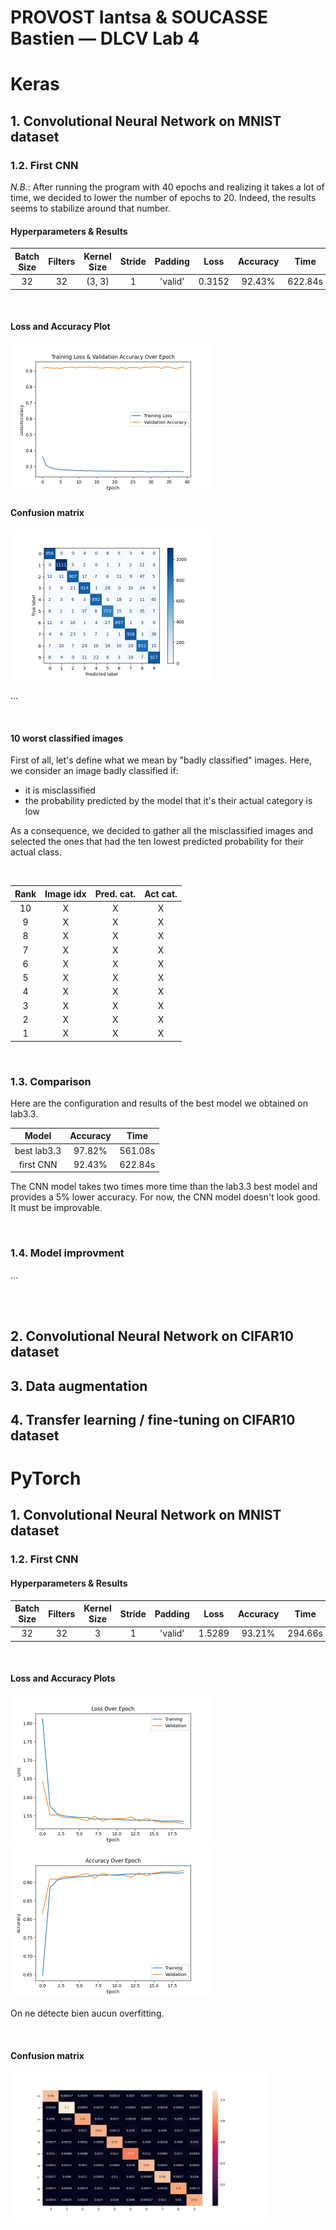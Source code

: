 # PROVOST Iantsa & SOUCASSE Bastien — DLCV Lab 4

<!-- TODO: add machine -->

# Keras

## 1. Convolutional Neural Network on MNIST dataset

### 1.2. First CNN

*N.B.*: After running the program with 40 epochs and realizing it takes a lot of time, we decided to lower the number of epochs to 20. Indeed, the results seems to stabilize around that number.

#### Hyperparameters & Results

| Batch Size |  Filters |  Kernel Size  | Stride | Padding |   Loss  | Accuracy |   Time   |
| :--------: | :------: | :-----------: | :----: | :-----: | :-----: | :------: | :------: |
|     32     |    32    |    (3, 3)     |   1    | 'valid' |  0.3152 |  92.43%  |  622.84s |


<br>

#### Loss and Accuracy Plot

<img src="plots/ex1/keras/first_model_loss_valacc_over_epoch.png" height="240" />

<br>

#### Confusion matrix

<img src="plots/ex1/keras/first_model_confusion_matrix.png" height="240" />

<br>

<!-- TODO: Comment those results -->
…

<br>

#### 10 worst classified images

First of all, let's define what we mean by "badly classified" images. Here, we consider an image badly classified if:
- it is misclassified
- the probability predicted by the model that it's their actual category is low

As a consequence, we decided to gather all the misclassified images and selected the ones that had the ten lowest predicted probability for their actual class.


<br>

| Rank  | Image idx  | Pred. cat. | Act cat. |
| :---: | :--------: | :--------: | :------: |
|  10   |     X      |     X      |    X     |
|   9   |     X      |     X      |    X     |
|   8   |     X      |     X      |    X     |
|   7   |     X      |     X      |    X     |
|   6   |     X      |     X      |    X     |
|   5   |     X      |     X      |    X     |
|   4   |     X      |     X      |    X     |
|   3   |     X      |     X      |    X     |
|   2   |     X      |     X      |    X     |
|   1   |     X      |     X      |    X     |

<br>

### 1.3. Comparison

Here are the configuration and results of the best model we obtained on lab3.3.

|    Model    | Accuracy |   Time   |
| :---------: | :------: | :------: |
| best lab3.3 |  97.82%  | 561.08s  |
|  first CNN  |  92.43%  | 622.84s  |

<!-- temporary time, to update (also update sentence, as adapted) -->
The CNN model takes two times more time than the lab3.3 best model and provides a 5% lower accuracy. For now, the CNN model doesn't look good. It must be improvable.

<br>

### 1.4. Model improvment

…

<br><br>

## 2. Convolutional Neural Network on CIFAR10 dataset

## 3. Data augmentation

## 4. Transfer learning / fine-tuning on CIFAR10 dataset


# PyTorch

## 1. Convolutional Neural Network on MNIST dataset

### 1.2. First CNN

#### Hyperparameters & Results

| Batch Size | Filters | Kernel Size | Stride | Padding |  Loss  | Accuracy |  Time   |
| :--------: | :-----: | :---------: | :----: | :-----: | :----: | :------: | :-----: |
|     32     |   32    |      3      |   1    | 'valid' | 1.5289 |  93.21%  | 294.66s |

<br>

#### Loss and Accuracy Plots

<img src="plots/ex1/pytorch/model_1_loss.png" height="240" />
<img src="plots/ex1/pytorch/model_1_accuracy.png" height="240" />

On ne détecte bien aucun overfitting.

<br>

#### Confusion matrix

<img src="plots/ex1/pytorch/model_1_confusion_matrix.png" height="240" />
